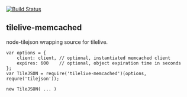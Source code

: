 [![Build Status](https://travis-ci.org/mapbox/tilelive-memcached.png?branch=master)](https://travis-ci.org/mapbox/tilelive-memcached)

tilelive-memcached
------------------
node-tilejson wrapping source for tilelive.

    var options = {
        client: client, // optional, instantiated memcached client
        expires: 600    // optional, object expiration time in seconds
    };
    var TileJSON = require('tilelive-memcached')(options, requre('tilejson'));

    new TileJSON( ... )

